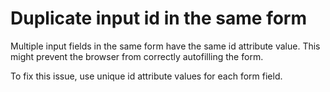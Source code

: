 # Duplicate input id in the same form

Multiple input fields in the same form have the same id attribute value. This might prevent the browser from correctly autofilling the form.

To fix this issue, use unique id attribute values for each form field.
